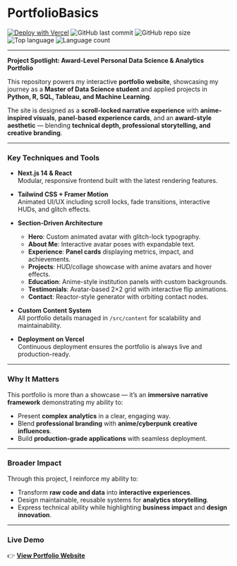 # PortfolioBasics

[![Deploy with Vercel](https://vercelbadge.vercel.app/api/canyenpalmer/PortfolioBasics)](https://portfolio-basics.vercel.app)
![GitHub last commit](https://img.shields.io/github/last-commit/CanyenPalmer/PortfolioBasics)
![GitHub repo size](https://img.shields.io/github/repo-size/CanyenPalmer/PortfolioBasics)
![Top language](https://img.shields.io/github/languages/top/CanyenPalmer/PortfolioBasics)
![Language count](https://img.shields.io/github/languages/count/CanyenPalmer/PortfolioBasics)


---
**Project Spotlight: Award-Level Personal Data Science & Analytics Portfolio**

This repository powers my interactive **portfolio website**, showcasing my journey as a **Master of Data Science student** and applied projects in **Python, R, SQL, Tableau, and Machine Learning**.  

The site is designed as a **scroll-locked narrative experience** with **anime-inspired visuals**, **panel-based experience cards**, and an **award-style aesthetic** — blending **technical depth, professional storytelling, and creative branding**.

---

### Key Techniques and Tools

* **Next.js 14 & React**  
  Modular, responsive frontend built with the latest rendering features.

* **Tailwind CSS + Framer Motion**  
  Animated UI/UX including scroll locks, fade transitions, interactive HUDs, and glitch effects.

* **Section-Driven Architecture**  
  - **Hero**: Custom animated avatar with glitch-lock typography.  
  - **About Me**: Interactive avatar poses with expandable text.  
  - **Experience**: **Panel cards** displaying metrics, impact, and achievements.  
  - **Projects**: HUD/collage showcase with anime avatars and hover effects.  
  - **Education**: Anime-style institution panels with custom backgrounds.  
  - **Testimonials**: Avatar-based 2×2 grid with interactive flip animations.  
  - **Contact**: Reactor-style generator with orbiting contact nodes.  

* **Custom Content System**  
  All portfolio details managed in `/src/content` for scalability and maintainability.

* **Deployment on Vercel**  
  Continuous deployment ensures the portfolio is always live and production-ready.

---

### Why It Matters

This portfolio is more than a showcase — it’s an **immersive narrative framework** demonstrating my ability to:

* Present **complex analytics** in a clear, engaging way.  
* Blend **professional branding** with **anime/cyberpunk creative influences**.  
* Build **production-grade applications** with seamless deployment.  

---

### Broader Impact

Through this project, I reinforce my ability to:

* Transform **raw code and data** into **interactive experiences**.  
* Design maintainable, reusable systems for **analytics storytelling**.  
* Express technical ability while highlighting **business impact** and **design innovation**.  

---

### Live Demo

👉 [**View Portfolio Website**](https://portfolio-five-tau-84.vercel.app/)
